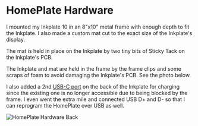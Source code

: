 # HomePlate Hardware

I mounted my Inkplate 10 in an 8"x10" metal frame with enough depth to fit the Inkplate. I also made a custom mat cut to the exact size of the Inkplate's display.

The mat is held in place on the Inkplate by two tiny bits of Sticky Tack on the Inkplate's PCB.

The Inkplate and mat are held in the frame by the frame clips and some scraps of foam to avoid damaging the Inkplate's PCB. See the photo below.

I also added a 2nd [USB-C port](https://smile.amazon.com/gp/product/B09KC1SMGD/) on the back of the Inkplate for charging since the existing one is no longer accessible due to being blocked by the frame. I even went the extra mile and connected USB D+ and D- so that I can reprogram the HomePlate over USB as well.

![HomePlate Hardware Back](https://user-images.githubusercontent.com/164192/151245107-4895610f-8153-4222-899c-8178d6a7a804.jpg)
